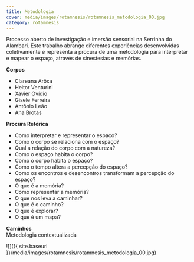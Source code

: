 ```yaml
---
title: Metodologia
cover: media/images/rotamnesis/rotamnesis_metodologia_00.jpg
category: rotamnesis
---
```

Processo aberto de investigação e imersão sensorial na Serrinha do Alambari. Este trabalho abrange diferentes experiências desenvolvidas coletivamente e representa a procura de uma metodologia para interpretar e mapear o espaço, através de sinestesias e memórias.

**Corpos**  
- Clareana Arôxa 
- Heitor Venturini  
- Xavier Ovídio 
- Gisele Ferreira
- Antônio Leão 
- Ana Brotas 


**Procura Retórica**  
- Como interpretar e representar o espaço?
- Como o corpo se relaciona com o espaço?
- Qual a relação do corpo com a natureza?
- Como o espaço habita o corpo?
- Como o corpo habita o espaço?
- Como o tempo altera a percepção do espaço?
- Como os encontros e desencontros transformam a percepção do espaço?
- O que é a memória?
- Como representar a memória?
- O que nos leva a caminhar?
- O que é o caminho?
- O que é explorar?  
- O que é um mapa?


**Caminhos**  
Metodologia contextualizada 

![]({{ site.baseurl }}/media/images/rotamnesis/rotamnesis_metodologia_00.jpg)
